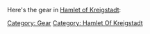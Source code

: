 Here's the gear in [Hamlet of
Kreigstadt](:Category:_Hamlet_Of_Kreigstadt.md "wikilink"):

[Category: Gear](Category:_Gear "wikilink") [Category: Hamlet Of
Kreigstadt](Category:_Hamlet_Of_Kreigstadt "wikilink")
